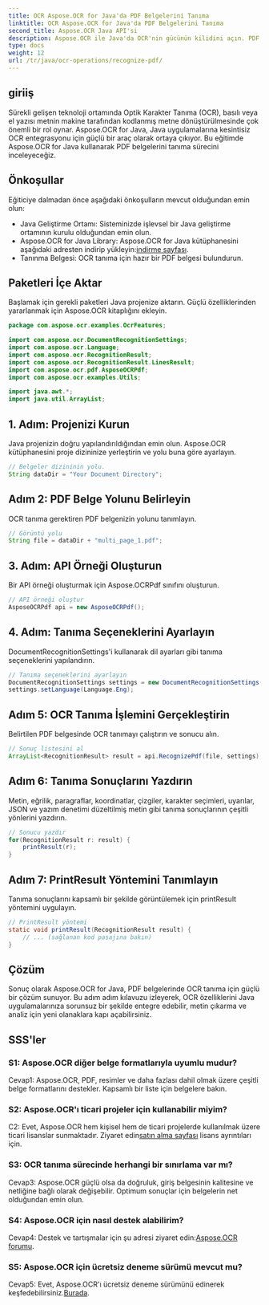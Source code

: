 ```yaml
---
title: OCR Aspose.OCR for Java'da PDF Belgelerini Tanıma
linktitle: OCR Aspose.OCR for Java'da PDF Belgelerini Tanıma
second_title: Aspose.OCR Java API'si
description: Aspose.OCR ile Java'da OCR'nin gücünün kilidini açın. PDF belgelerindeki metni zahmetsizce tanıyın. Uygulamalarınızı hassasiyet ve hızla güçlendirin.
type: docs
weight: 12
url: /tr/java/ocr-operations/recognize-pdf/
---
```

## giriiş

Sürekli gelişen teknoloji ortamında Optik Karakter Tanıma (OCR), basılı veya el yazısı metnin makine tarafından kodlanmış metne dönüştürülmesinde çok önemli bir rol oynar. Aspose.OCR for Java, Java uygulamalarına kesintisiz OCR entegrasyonu için güçlü bir araç olarak ortaya çıkıyor. Bu eğitimde Aspose.OCR for Java kullanarak PDF belgelerini tanıma sürecini inceleyeceğiz.

## Önkoşullar

Eğiticiye dalmadan önce aşağıdaki önkoşulların mevcut olduğundan emin olun:

- Java Geliştirme Ortamı: Sisteminizde işlevsel bir Java geliştirme ortamının kurulu olduğundan emin olun.
-  Aspose.OCR for Java Library: Aspose.OCR for Java kütüphanesini aşağıdaki adresten indirip yükleyin:[indirme sayfası](https://releases.aspose.com/ocr/java/).
- Tanınma Belgesi: OCR tanıma için hazır bir PDF belgesi bulundurun.

## Paketleri İçe Aktar

Başlamak için gerekli paketleri Java projenize aktarın. Güçlü özelliklerinden yararlanmak için Aspose.OCR kitaplığını ekleyin.

```java
package com.aspose.ocr.examples.OcrFeatures;

import com.aspose.ocr.DocumentRecognitionSettings;
import com.aspose.ocr.Language;
import com.aspose.ocr.RecognitionResult;
import com.aspose.ocr.RecognitionResult.LinesResult;
import com.aspose.ocr.pdf.AsposeOCRPdf;
import com.aspose.ocr.examples.Utils;

import java.awt.*;
import java.util.ArrayList;
```

## 1. Adım: Projenizi Kurun

Java projenizin doğru yapılandırıldığından emin olun. Aspose.OCR kütüphanesini proje dizininize yerleştirin ve yolu buna göre ayarlayın.

```java
// Belgeler dizininin yolu.
String dataDir = "Your Document Directory";
```

## Adım 2: PDF Belge Yolunu Belirleyin

OCR tanıma gerektiren PDF belgenizin yolunu tanımlayın.

```java
// Görüntü yolu
String file = dataDir + "multi_page_1.pdf";
```

## 3. Adım: API Örneği Oluşturun

Bir API örneği oluşturmak için Aspose.OCRPdf sınıfını oluşturun.

```java
// API örneği oluştur
AsposeOCRPdf api = new AsposeOCRPdf();
```

## 4. Adım: Tanıma Seçeneklerini Ayarlayın

DocumentRecognitionSettings'i kullanarak dil ayarları gibi tanıma seçeneklerini yapılandırın.

```java
// Tanıma seçeneklerini ayarlayın
DocumentRecognitionSettings settings = new DocumentRecognitionSettings(2);
settings.setLanguage(Language.Eng);
```

## Adım 5: OCR Tanıma İşlemini Gerçekleştirin

Belirtilen PDF belgesinde OCR tanımayı çalıştırın ve sonucu alın.

```java
// Sonuç listesini al
ArrayList<RecognitionResult> result = api.RecognizePdf(file, settings);
```

## Adım 6: Tanıma Sonuçlarını Yazdırın

Metin, eğrilik, paragraflar, koordinatlar, çizgiler, karakter seçimleri, uyarılar, JSON ve yazım denetimi düzeltilmiş metin gibi tanıma sonuçlarının çeşitli yönlerini yazdırın.

```java
// Sonucu yazdır
for(RecognitionResult r: result) {
    printResult(r);
}
```

## Adım 7: PrintResult Yöntemini Tanımlayın

Tanıma sonuçlarını kapsamlı bir şekilde görüntülemek için printResult yöntemini uygulayın.

```java
// PrintResult yöntemi
static void printResult(RecognitionResult result) {
    // ... (sağlanan kod pasajına bakın)
}
```

## Çözüm

Sonuç olarak Aspose.OCR for Java, PDF belgelerinde OCR tanıma için güçlü bir çözüm sunuyor. Bu adım adım kılavuzu izleyerek, OCR özelliklerini Java uygulamalarınıza sorunsuz bir şekilde entegre edebilir, metin çıkarma ve analiz için yeni olanaklara kapı açabilirsiniz.

## SSS'ler

### S1: Aspose.OCR diğer belge formatlarıyla uyumlu mudur?

Cevap1: Aspose.OCR, PDF, resimler ve daha fazlası dahil olmak üzere çeşitli belge formatlarını destekler. Kapsamlı bir liste için belgelere bakın.

### S2: Aspose.OCR'ı ticari projeler için kullanabilir miyim?

 C2: Evet, Aspose.OCR hem kişisel hem de ticari projelerde kullanılmak üzere ticari lisanslar sunmaktadır. Ziyaret edin[satın alma sayfası](https://purchase.aspose.com/buy) lisans ayrıntıları için.

### S3: OCR tanıma sürecinde herhangi bir sınırlama var mı?

Cevap3: Aspose.OCR güçlü olsa da doğruluk, giriş belgesinin kalitesine ve netliğine bağlı olarak değişebilir. Optimum sonuçlar için belgelerin net olduğundan emin olun.

### S4: Aspose.OCR için nasıl destek alabilirim?

 Cevap4: Destek ve tartışmalar için şu adresi ziyaret edin:[Aspose.OCR forumu](https://forum.aspose.com/c/ocr/16).

### S5: Aspose.OCR için ücretsiz deneme sürümü mevcut mu?

 Cevap5: Evet, Aspose.OCR'ı ücretsiz deneme sürümünü edinerek keşfedebilirsiniz.[Burada](https://releases.aspose.com/).
